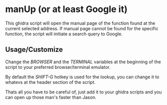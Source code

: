 manUp (or at least Google it)
=============================

This ghidra script will open the manual page of the function found at the current selected address.
If manual page cannot be found for the specific function, the script will initiate a search query to Google.

Usage/Customize
---------------

Change the *BROWSER* and the *TERMINAL* variables at the beginning of the script to your preferred browser/terminal emulator.

By default the *SHIFT-G* hotkey is used for the lookup, you can change it to whatevs at the header section of the script.

Thats all you have to be careful of, just add it to your ghidra scripts and you can open up those man's faster than Jason.
